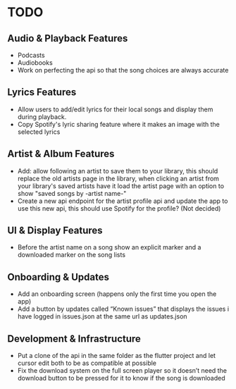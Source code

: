 # TODO

## Audio & Playback Features
- Podcasts
- Audiobooks
- Work on perfecting the api so that the song choices are always accurate

## Lyrics Features
- Allow users to add/edit lyrics for their local songs and display them during playback.
- Copy Spotify's lyric sharing feature where it makes an image with the selected lyrics

## Artist & Album Features
- Add: allow following an artist to save them to your library, this should replace the old artists page in the library, when clicking an artist from your library's saved artists have it load the artist page with an option to show "saved songs by -artist name-"
- Create a new api endpoint for the artist profile api and update the app to use this new api, this should use Spotify for the profile? (Not decided)

## UI & Display Features
- Before the artist name on a song show an explicit marker and a downloaded marker on the song lists

## Onboarding & Updates
- Add an onboarding screen (happens only the first time you open the app)
- Add a button by updates called “Known issues” that displays the issues i have logged in issues.json at the same url as updates.json

## Development & Infrastructure
- Put a clone of the api in the same folder as the flutter project and let cursor edit both to be as compatible at possible
- Fix the download system on the full screen player so it doesn’t need the download button to be pressed for it to know if the song is downloaded